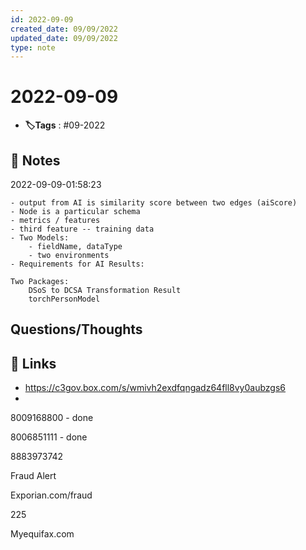 ```yaml
---
id: 2022-09-09
created_date: 09/09/2022
updated_date: 09/09/2022
type: note
---
```


#  2022-09-09
- **🏷️Tags** :  #09-2022  
[ ](#anki-card)
## 📝 Notes

2022-09-09-01:58:23

	- output from AI is similarity score between two edges (aiScore)
	- Node is a particular schema
	- metrics / features 
	- third feature -- training data 
	- Two Models:
		- fieldName, dataType
		- two environments 
	- Requirements for AI Results: 

	Two Packages: 
		DSoS to DCSA Transformation Result
		torchPersonModel



## Questions/Thoughts


## 🔗 Links
- https://c3gov.box.com/s/wmivh2exdfqngadz64fll8vy0aubzgs6
-
8009168800 - done

8006851111 - done

8883973742

Fraud Alert

Exporian.com/fraud

225

Myequifax.com

